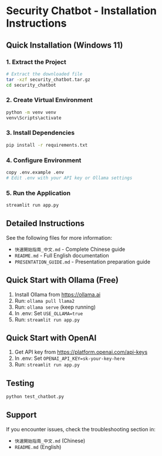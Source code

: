 # Security Chatbot - Installation Instructions

## Quick Installation (Windows 11)

### 1. Extract the Project
```bash
# Extract the downloaded file
tar -xzf security_chatbot.tar.gz
cd security_chatbot
```

### 2. Create Virtual Environment
```bash
python -m venv venv
venv\Scripts\activate
```

### 3. Install Dependencies
```bash
pip install -r requirements.txt
```

### 4. Configure Environment
```bash
copy .env.example .env
# Edit .env with your API key or Ollama settings
```

### 5. Run the Application
```bash
streamlit run app.py
```

## Detailed Instructions
See the following files for more information:
- `快速開始指南_中文.md` - Complete Chinese guide
- `README.md` - Full English documentation
- `PRESENTATION_GUIDE.md` - Presentation preparation guide

## Quick Start with Ollama (Free)
1. Install Ollama from https://ollama.ai
2. Run: `ollama pull llama2`
3. Run: `ollama serve` (keep running)
4. In .env: Set `USE_OLLAMA=true`
5. Run: `streamlit run app.py`

## Quick Start with OpenAI
1. Get API key from https://platform.openai.com/api-keys
2. In .env: Set `OPENAI_API_KEY=sk-your-key-here`
3. Run: `streamlit run app.py`

## Testing
```bash
python test_chatbot.py
```

## Support
If you encounter issues, check the troubleshooting section in:
- `快速開始指南_中文.md` (Chinese)
- `README.md` (English)
